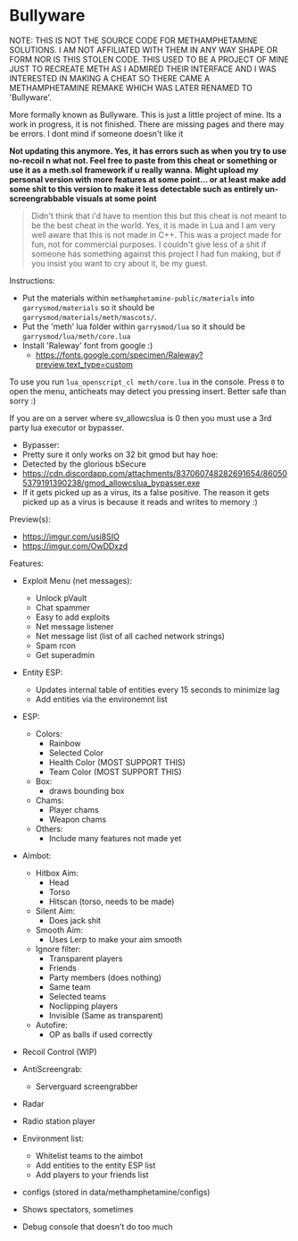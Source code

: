 # Bullyware

NOTE: THIS IS NOT THE SOURCE CODE FOR METHAMPHETAMINE SOLUTIONS. I AM NOT AFFILIATED WITH THEM IN ANY WAY SHAPE OR FORM NOR IS THIS STOLEN CODE. THIS USED TO BE A PROJECT OF MINE JUST TO RECREATE METH AS I ADMIRED THEIR INTERFACE AND I WAS INTERESTED IN MAKING A CHEAT SO THERE CAME A METHAMPHETAMINE REMAKE WHICH WAS LATER RENAMED TO 'Bullyware'.

More formally known as Bullyware.
This is just a little project of mine. Its a work in progress, it is not finished. There are missing pages and there may be errors.
I dont mind if someone doesn't like it



**Not updating this anymore. Yes, it has errors such as when you try to use no-recoil n what not. Feel free to paste from this cheat or something or use it as a meth.sol framework if u really wanna.**
**Might upload my personal version with more features at some point... or at least make add some shit to this version to make it less detectable such as entirely un-screengrabbable visuals at some point**



> Didn't think that i'd have to mention this but this cheat is not meant to be the best cheat in the world. Yes, it is made in Lua and I am very well aware that this is not made in C++. This was a project made for fun, not for commercial purposes. I couldn't give less of a shit if someone has something against this project I had fun making, but if you insist you want to cry about it, be my guest.

Instructions:
- Put the materials within `methamphetamine-public/materials` into `garrysmod/materials` so it should be `garrysmod/materials/meth/mascots/`. 
- Put the 'meth' lua folder within `garrysmod/lua` so it should be `garrysmod/lua/meth/core.lua`
- Install 'Raleway' font from google :)
    - https://fonts.google.com/specimen/Raleway?preview.text_type=custom


To use you run `lua_openscript_cl meth/core.lua` in the console.
Press `0` to open the menu, anticheats may detect you pressing insert. Better safe than sorry :)

If you are on a server where sv_allowcslua is 0 then you must use a 3rd party lua executor or bypasser.
- Bypasser:
- Pretty sure it only works on 32 bit gmod but hay hoe:
- Detected by the glorious bSecure
- https://cdn.discordapp.com/attachments/837060748282691654/860505379191390238/gmod_allowcslua_bypasser.exe
- If it gets picked up as a virus, its a false positive. The reason it gets picked up as a virus is because it reads and writes to memory :)

Preview(s):
- https://imgur.com/usi8SIO
- https://imgur.com/OwDDxzd

Features:
- Exploit Menu (net messages):
    - Unlock pVault
    - Chat spammer
    - Easy to add exploits
    - Net message listener
    - Net message list (list of all cached network strings)
    - Spam rcon
    - Get superadmin
- Entity ESP:
    - Updates internal table of entities every 15 seconds to minimize lag
    - Add entities via the environemnt list
- ESP:
    - Colors:
        - Rainbow
        - Selected Color
        - Health Color (MOST SUPPORT THIS)
        - Team Color (MOST SUPPORT THIS)
    - Box:
        - draws bounding box
    - Chams:
        - Player chams
        - Weapon chams
    - Others:
        - Include many features not made yet
- Aimbot:
    - Hitbox Aim:
        - Head
        - Torso
        - Hitscan (torso, needs to be made)
    - Silent Aim:
        - Does jack shit
    - Smooth Aim:
        - Uses Lerp to make your aim smooth
    - Ignore filter:
        - Transparent players
        - Friends
        - Party members (does nothing)
        - Same team
        - Selected teams
        - Noclipping players
        - Invisible (Same as transparent)
    - Autofire:
        - OP as balls if used correctly
    
- Recoil Control (WIP)
- AntiScreengrab:
    - Serverguard screengrabber
- Radar
- Radio station player
- Environment list:
    - Whitelist teams to the aimbot
    - Add entities to the entity ESP list
    - Add players to your friends list
- configs (stored in data/methamphetamine/configs)
- Shows spectators, sometimes
- Debug console that doesn't do too much

